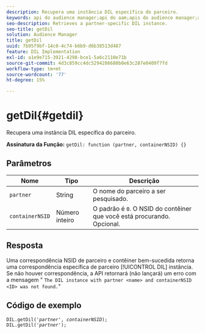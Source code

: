 ```yaml
---
description: Recupera uma instância DIL específica do parceiro.
keywords: api do audience manager;api do aam;apis do audience manager;apis do aam
seo-description: Retrieves a partner-specific DIL instance.
seo-title: getDil
solution: Audience Manager
title: getDil
uuid: 7b95f9bf-14c0-4c74-b6b9-d6b38513d487
feature: DIL Implementation
exl-id: a1e9e715-3921-4298-bce1-5a6c2110e71b
source-git-commit: 4d3c859cc4dc5294286680b0e63c287e0409f7fd
workflow-type: tm+mt
source-wordcount: '77'
ht-degree: 15%

---
```


# getDil{#getdil}

Recupera uma instância DIL específica do parceiro.

**Assinatura da Função:** `getDil: function (partner, containerNSID) {}`

<!-- r_dil_get_dil.xml -->

## Parâmetros

| Nome | Tipo | Descrição |
|---|---|---|
| `partner` | String   | O nome do parceiro a ser pesquisado. |
| `containerNSID` | Número inteiro | O padrão é `0`. O NSID do contêiner que você está procurando. Opcional. |

## Resposta

Uma correspondência NSID de parceiro e contêiner bem-sucedida retorna uma correspondência específica de parceiro [!UICONTROL DIL] instância. Se não houver correspondência, a API retornará (não lançará) um erro com a mensagem &quot; `The DIL instance with partner <name> and containerNSID <ID> was not found.`&quot;

## Código de exemplo

<pre class="java"><code>DIL.getDil('<i>partner</i>', <i>containerNSID</i>); 
DIL.getDil('<i>partner</i>');</code></pre>

